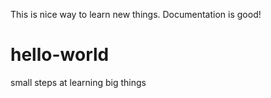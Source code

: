 This is nice way to learn new things. Documentation is good!

# hello-world
small steps at learning big things
